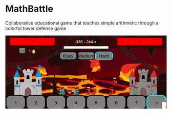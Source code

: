 # MathBattle
Collaborative educational game that teaches simple arithmetic through a colorful tower defense game

[![Mathbattle Demo](img/mathbattledemo.gif)](https://cesarcamacho.me/MathBattle/)
